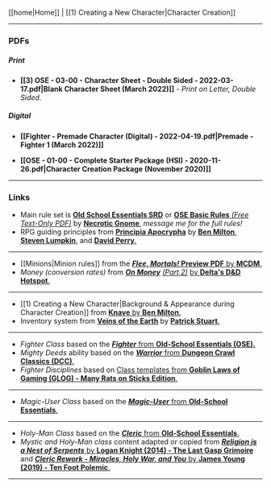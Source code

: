 [[home|Home]] | [[1) Creating a New Character|Character Creation]]
___
### PDFs
##### Print
- **[[3) OSE - 03-00 - Character Sheet - Double Sided - 2022-03-17.pdf|Blank Character Sheet (March 2022)]]** - *Print on Letter, Double Sided.*

##### Digital
- **[[Fighter - Premade Character (Digital) - 2022-04-19.pdf|Premade - Fighter 1 (March 2022)]]**

- **[[OSE - 01-00 - Complete Starter Package (HSI) - 2020-11-26.pdf|Character Creation Package (November 2020)]]**
<!-- - **[[OSE - 01-01 - Background & Appearance Tables - 2020-07-20.pdf|Background & Appearance Tables (July 2020)]]**
 [[Character sheet pdf 1.pdf|Character Sheet (Fillable PDF) - version 4-1 (March 2022)]] - *No Inventory sheet, revisit!* -->
___
### Links
- Main rule set is [**Old School Essentials SRD**](https://oldschoolessentials.necroticgnome.com/srd/) or [**OSE Basic Rules** *(Free Text-Only PDF)*](https://www.drivethrurpg.com/product/272802/OldSchool-Essentials-Basic-Rules) by [**Necrotic Gnome**,](https://necroticgnome.com/) *message me for the full rules!*
- RPG guiding principles from [**Principia Apocrypha**](https://lithyscaphe.blogspot.com/p/principia-apocrypha.html) by [**Ben Milton**,](https://questingblog.com/) [**Steven Lumpkin**,](https://roll1d100.blogspot.com/) and [**David Perry**.](https://lithyscaphe.blogspot.com/)
---
- [[Minions|Minion rules]] from the [***Flee, Mortals!* Preview PDF** by **MCDM**.](https://files.mcdmproductions.com/FleeMortals/FleeMortalsPreview.pdf)
- *Money (conversion rates)* from [***On Money***](https://deltasdnd.blogspot.com/2010/03/on-money.html) [*(Part 2)*](https://deltasdnd.blogspot.com/2010/05/money-results.html) [by **Delta's D&D Hotspot**.](https://deltasdnd.blogspot.com/2010/03/on-money.html)
___
- [[1) Creating a New Character|Background & Appearance during Character Creation]] from [**Knave** by **Ben Milton**.](https://www.drivethrurpg.com/product/250888/Knave?manufacturers_id=10312)
- Inventory system from [**Veins of the Earth**](https://www.drivethrurpg.com/product/209509/Veins-of-the-Earth) by [**Patrick Stuart**.](https://falsemachine.blogspot.com/)
---
- *Fighter Class* based on the [***Fighter*** from **Old-School Essentials (OSE).**](https://oldschoolessentials.necroticgnome.com/srd/index.php/Fighter)
- *Mighty Deeds* ability based on the [***Warrior*** from **Dungeon Crawl Classics (DCC)**.](https://goodman-games.com/dungeon-crawl-classics-rpg/)
- *Fighter Disciplines* based on [Class templates from **Goblin Laws of Gaming (GLOG) - Many Rats on Sticks Edition**.](https://coinsandscrolls.blogspot.com/2019/10/osr-glog-based-homebrew-v2-many-rats-on.html)
---
- *Magic-User Class* based on the [***Magic-User*** from **Old-School Essentials**.](https://oldschoolessentials.necroticgnome.com/srd/index.php/Magic-User)
---
- *Holy-Man Class* based on the [***Cleric*** from **Old-School Essentials**.](https://oldschoolessentials.necroticgnome.com/srd/index.php/Cleric)
- *Mystic and Holy-Man class* content adapted or copied from [***Religion is a Nest of Serpents*** by **Logan Knight (2014) - The Last Gasp Grimoire**](https://www.lastgaspgrimoire.com/religion-is-a-nest-of-serpents/) and [***Cleric Rework - Miracles, Holy War, and You*** by **James Young (2019) - Ten Foot Polemic**.](https://tenfootpolemic.blogspot.com/2019/04/cleric-rework-miracles-holy-war-and-you.html)
___
